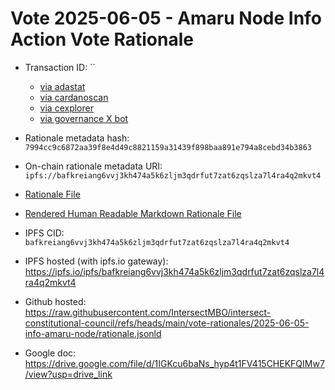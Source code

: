 
# Vote 2025-06-05 - Amaru Node Info Action Vote Rationale

- Transaction ID: ``
  - [via adastat](https://adastat.net/transactions/)
  - [via cardanoscan](https://cardanoscan.io/vote/)
  - [via cexplorer](https://cexplorer.io/tx//governance#data)
  - [via governance X bot](https://x.com/GovActions/status/)

- Rationale metadata hash: `7994cc9c6872aa39f8e4d49c8821159a31439f898baa891e794a8cebd34b3863`
- On-chain rationale metadata URI: `ipfs://bafkreiang6vvj3kh474a5k6zljm3qdrfut7zat6zqslza7l4ra4q2mkvt4`

- [Rationale File](./rationale.jsonld)
- [Rendered Human Readable Markdown Rationale File](./rationale.jsonld.md)

- IPFS CID: `bafkreiang6vvj3kh474a5k6zljm3qdrfut7zat6zqslza7l4ra4q2mkvt4`
- IPFS hosted (with ipfs.io gateway): <https://ipfs.io/ipfs/bafkreiang6vvj3kh474a5k6zljm3qdrfut7zat6zqslza7l4ra4q2mkvt4>

- Github hosted: <https://raw.githubusercontent.com/IntersectMBO/intersect-constitutional-council/refs/heads/main/vote-rationales/2025-06-05-info-amaru-node/rationale.jsonld>
- Google doc: <https://drive.google.com/file/d/1IGKcu6baNs_hyp4t1FV415CHEKFQIMw7/view?usp=drive_link>
